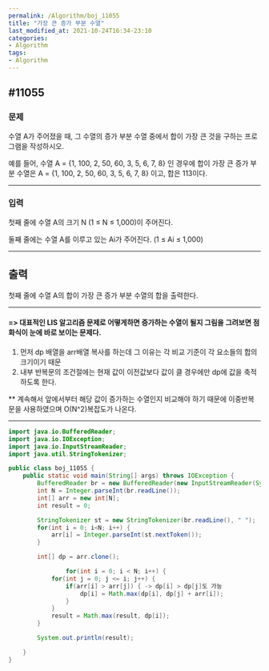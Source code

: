 ```yaml
---
permalink: /Algorithm/boj_11055
title: "가장 큰 증가 부분 수열"
last_modified_at: 2021-10-24T16:34-23:10
categories:
- Algorithm
tags:
- Algorithm
---
```


## #11055

### 문제

수열 A가 주어졌을 때, 그 수열의 증가 부분 수열 중에서 합이 가장 큰 것을 구하는 프로그램을 작성하시오.

예를 들어, 수열 A = {1, 100, 2, 50, 60, 3, 5, 6, 7, 8} 인 경우에 합이 가장 큰 증가 부분 수열은 A = {1, 100, 2, 50, 60, 3, 5, 6, 7, 8} 이고, 합은 113이다.

---

### 입력

첫째 줄에 수열 A의 크기 N (1 ≤ N ≤ 1,000)이 주어진다.

둘째 줄에는 수열 A를 이루고 있는 Ai가 주어진다. (1 ≤ Ai ≤ 1,000)

---

## 출력

첫째 줄에 수열 A의 합이 가장 큰 증가 부분 수열의 합을 출력한다.

---

#### => 대표적인 LIS 알고리즘 문제로 어떻게하면 증가하는 수열이 될지 그림을 그려보면 점화식이 눈에 바로 보이는 문제다.

1. 먼저 dp 배열을 arr배열 복사를 하는데 그 이유는 각 비교 기준이 각 요소들의 합의 크기이기 때문
2. 내부 반복문의 조건절에는 현재 값이 이전값보다 값이 클 경우에만 dp에 값을 축적하도록 한다.

** 계속해서 앞에서부터 해당 값이 증가하는 수열인지 비교해야 하기 때문에 이중반복문을 사용하였으며 O(N^2)복잡도가 나온다.

---

```java
import java.io.BufferedReader;
import java.io.IOException;
import java.io.InputStreamReader;
import java.util.StringTokenizer;

public class boj_11055 {
    public static void main(String[] args) throws IOException {
        BufferedReader br = new BufferedReader(new InputStreamReader(System.in));
        int N = Integer.parseInt(br.readLine());
        int[] arr = new int[N];
        int result = 0;

        StringTokenizer st = new StringTokenizer(br.readLine(), " ");
        for(int i = 0; i<N; i++) {
            arr[i] = Integer.parseInt(st.nextToken());
        }

        int[] dp = arr.clone();

				for(int i = 0; i < N; i++) {
            for(int j = 0; j <= i; j++) {
                if(arr[i] > arr[j]) { -> dp[i] > dp[j]도 가능
                    dp[i] = Math.max(dp[i], dp[j] + arr[i]);
                }
            }
            result = Math.max(result, dp[i]);
        }

        System.out.println(result);

    }
}
```

